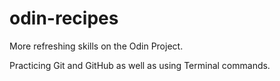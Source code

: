 # odin-recipes

More refreshing skills on the Odin Project.

Practicing Git and GitHub as well as using Terminal commands.
